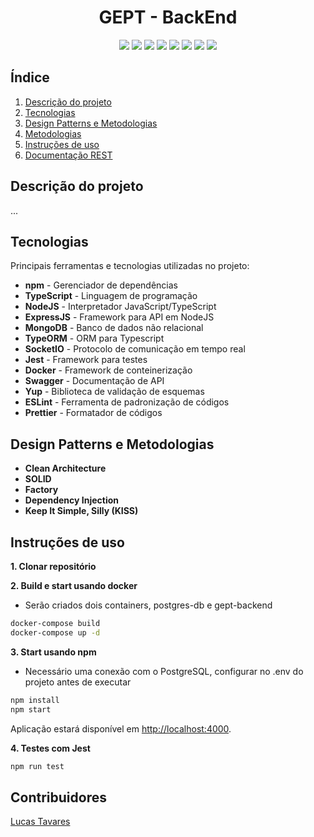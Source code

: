 <h1 align="center">
  GEPT - BackEnd
  <br>
</h1>

<p align="center">
    <a alt="NPM">
        <img src="https://img.shields.io/badge/npm-v6+-red.svg" />
    </a>
    <a alt="NodeJs">
        <img src="https://img.shields.io/badge/NodeJs-v16+-greenlight.svg" />
    </a>
    <a alt="TypeScript">
        <img src="https://img.shields.io/badge/TypeScript-v3.9-blue.svg" />
    </a>
    <a alt="TypeORM">
        <img src="https://img.shields.io/badge/TypeORM-v0.3-brown.svg">
    </a>
        <a alt="Jest">
        <img src="https://img.shields.io/badge/Jest-brown.svg">
    </a>
    <a alt="PostgreSQL">
        <img src="https://img.shields.io/badge/PostgreSQL-blue.svg">
    </a>
    <a alt="ExpressJs">
        <img src="https://img.shields.io/badge/ExpressJs-v4.17-greendark.svg">
    </a>
    <a alt="SocketIO">
        <img src="https://img.shields.io/badge/SocketIO-v4-bluedark.svg" />
    </a>
</p>

## Índice

1. [Descrição do projeto](#Descrição-projeto)
2. [Tecnologias](#Tecnologias)
3. [Design Patterns e Metodologias](#Design-patterns)
4. [Metodologias](#Metodologias)
5. [Instruções de uso](#Instruções-de-uso)
6. [Documentação REST](#Documentação-REST)

## Descrição do projeto

...

## Tecnologias

Principais ferramentas e tecnologias utilizadas no projeto:

- **npm** - Gerenciador de dependências
- **TypeScript** - Linguagem de programação
- **NodeJS** - Interpretador JavaScript/TypeScript
- **ExpressJS** - Framework para API em NodeJS
- **MongoDB** - Banco de dados não relacional
- **TypeORM** - ORM para Typescript
- **SocketIO** - Protocolo de comunicação em tempo real
- **Jest** - Framework para testes
- **Docker** - Framework de conteinerização
- **Swagger** - Documentação de API
- **Yup** - Biblioteca de validação de esquemas
- **ESLint** - Ferramenta de padronização de códigos
- **Prettier** - Formatador de códigos

## Design Patterns e Metodologias

- **Clean Architecture**
- **SOLID**
- **Factory**
- **Dependency Injection**
- **Keep It Simple, Silly (KISS)**

## Instruções de uso

**1. Clonar repositório**

**2. Build e start usando docker**

- Serão criados dois containers, postgres-db e gept-backend

```bash
docker-compose build
docker-compose up -d
```

**3. Start usando npm**

- Necessário uma conexão com o PostgreSQL, configurar no .env do projeto antes de executar


```bash
npm install
npm start
```

Aplicação estará disponível em <http://localhost:4000>.

**4. Testes com Jest**

```bash
npm run test
```

## Contribuidores

[Lucas Tavares](https://www.linkedin.com/in/lucas-tavares-a25323116/)

